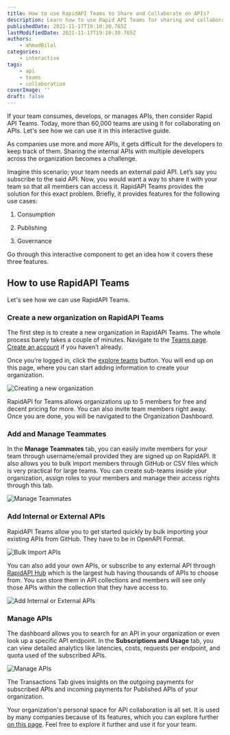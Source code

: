 ```yaml
---
title: How to use RapidAPI Teams to Share and Collaborate on APIs?
description: Learn how to use Rapid API Teams for sharing and collaborating on APIS.
publishedDate: 2021-11-17T19:10:30.765Z
lastModifiedDate: 2021-11-17T19:10:30.765Z
authors:
    - ahmadBilal
categories:
    - interactive
tags:
    - api
    - teams
    - collaboration
coverImage: ''
draft: false
---
```


<Lead>
	If your team consumes, develops, or manages APIs, then consider Rapid API
	Teams. Today, more than 60,000 teams are using it for collaborating on APIs.
	Let's see how we can use it in this interactive guide.
</Lead>

As companies use more and more APIs, it gets difficult for the developers to keep track of them. Sharing the internal APIs with multiple developers across the organization becomes a challenge.

Imagine this scenario; your team needs an external paid API. Let’s say you subscribe to the said API. Now, you would want a way to share it with your team so that all members can access it. RapidAPI Teams provides the solution for this exact problem. Briefly, it provides features for the following use cases:

1. Consumption

2. Publishing

3. Governance

Go through this interactive component to get an idea how it covers these three features.

<TeamsClient />

## How to use RapidAPI Teams

Let's see how we can use RapidAPI Teams.

### Create a new organization on RapidAPI Teams

The first step is to create a new organization in RapidAPI Teams. The whole process barely takes a couple of minutes. Navigate to the [Teams page](https://rapidapi.com/products/teams/?utm_source=RapidAPI.com/guides&utm_medium=DevRel&utm_campaign=DevRel). [Create an account](https://RapidAPI.com/auth/sign-up?referral=/hub?utm_source=RapidAPI.com/guides&utm_medium=DevRel&utm_campaign=DevRel) if you haven’t already.

Once you’re logged in, click the [explore teams](https://rapidapi.com/org/organizations/create?utm_source=RapidAPI.com/guides&utm_medium=DevRel&utm_campaign=DevRel) button. You will end up on this page, where you can start adding information to create your organization.

![Creating a new organization](https://raw.githubusercontent.com/RapidAPI/DevRel-Stack-Data/production/guides/posts/use-rapidapi-teams/images/create-org.png)

RapidAPI for Teams allows organizations up to 5 members for free and decent pricing for more. You can also invite team members right away. Once you are done, you will be navigated to the Organization Dashboard.

### Add and Manage Teammates

In the **Manage Teammates** tab, you can easily invite members for your team through username/email provided they are signed up on RapidAPI. It also allows you to bulk import members through GitHub or CSV files which is very practical for large teams. You can create sub-teams inside your organization, assign roles to your members and manage their access rights through this tab.

![Manage Teammates](https://raw.githubusercontent.com/RapidAPI/DevRel-Stack-Data/production/guides/posts/use-rapidapi-teams/images/manage-team.png)

### Add Internal or External APIs

RapidAPI Teams allow you to get started quickly by bulk importing your existing APIs from GitHub. They have to be in OpenAPI Format.

![Bulk Import APIs](https://raw.githubusercontent.com/RapidAPI/DevRel-Stack-Data/production/guides/posts/use-rapidapi-teams/images/bulk-import.png)

You can also add your own APIs, or subscribe to any external API through [RapidAPI Hub](https://rapidapi.com/hub?utm_source=RapidAPI.com/guides&utm_medium=DevRel&utm_campaign=DevRel) which is the largest hub having thousands of APIs to choose from. You can store them in API collections and members will see only those APIs within the collection that they have access to.

![Add Internal or External APIs](https://raw.githubusercontent.com/RapidAPI/DevRel-Stack-Data/production/guides/posts/use-rapidapi-teams/images/org-homepage.png)

### Manage APIs

The dashboard allows you to search for an API in your organization or even look up a specific API endpoint. In the **Subscriptions and Usage** tab, you can view detailed analytics like latencies, costs, requests per endpoint, and quota used of the subscribed APIs.

![Manage APIs](https://raw.githubusercontent.com/RapidAPI/DevRel-Stack-Data/production/guides/posts/use-rapidapi-teams/images/manage-apis.png)

The Transactions Tab gives insights on the outgoing payments for subscribed APIs and incoming payments for Published APIs of your organization.

Your organization's personal space for API collaboration is all set. It is used by many companies because of its features, which you can explore further [on this page](https://rapidapi.com/products/teams/?utm_source=RapidAPI.com/guides&utm_medium=DevRel&utm_campaign=DevRel). Feel free to explore it further and use it for your team.
